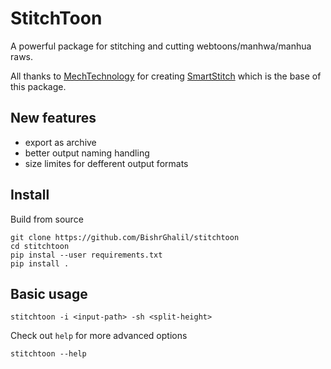 # StitchToon
A powerful package for stitching and cutting webtoons/manhwa/manhua raws.

All thanks to [MechTechnology](https://github.com/MechTechnology) for creating [SmartStitch](https://github.com/MechTechnology/SmartStitch) which is the base of this package.


## New features
- export as archive
- better output naming handling
- size limites for defferent output formats

## Install

Build from source
```
git clone https://github.com/BishrGhalil/stitchtoon
cd stitchtoon
pip instal --user requirements.txt
pip install .
```

## Basic usage
```
stitchtoon -i <input-path> -sh <split-height>
```
Check out `help` for more advanced options
```
stitchtoon --help
```
